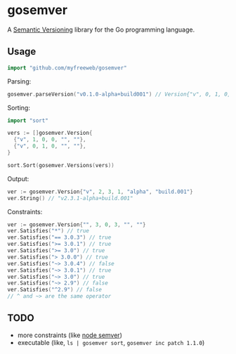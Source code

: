 # gosemver

A [Semantic Versioning](http://semver.org) library for the Go programming language.

## Usage

```go
import "github.com/myfreeweb/gosemver"
```

Parsing:

```go
gosemver.parseVersion("v0.1.0-alpha+build001") // Version{"v", 0, 1, 0, "alpha", "build001"}
```

Sorting:

```go
import "sort"

vers := []gosemver.Version{
  {"v", 1, 0, 0, "", ""},
  {"v", 0, 1, 0, "", ""},
}

sort.Sort(gosemver.Versions(vers))
```

Output:

```go
ver := gosemver.Version{"v", 2, 3, 1, "alpha", "build.001"}
ver.String() // "v2.3.1-alpha+build.001"
```

Constraints:

```go
ver := gosemver.Version{"", 3, 0, 3, "", ""}
ver.Satisfies("*") // true
ver.Satisfies("== 3.0.3") // true
ver.Satisfies(">= 3.0.1") // true
ver.Satisfies(">= 3.0") // true
ver.Satisfies("> 3.0.0") // true
ver.Satisfies("~> 3.0.4") // false
ver.Satisfies("~> 3.0.1") // true
ver.Satisfies("~> 3.0") // true
ver.Satisfies("~> 2.9") // false
ver.Satisfies("^2.9") // false
// ^ and ~> are the same operator
```

## TODO

- more constraints (like [node semver](https://www.npmjs.org/doc/misc/semver.html))
- executable (like, `ls | gosemver sort`, `gosemver inc patch 1.1.0`)
